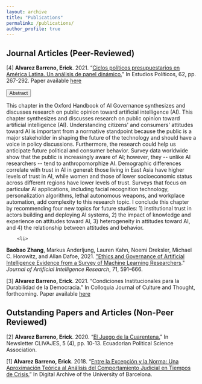 ```yaml
---
layout: archive
title: "Publications"
permalink: /publications/
author_profile: true
---
```


Journal Articles (Peer-Reviewed)
---
[4] **Alvarez Barreno, Erick**. 2021. “[Ciclos políticos presupuestarios en América Latina. Un análisis de panel dinámico.](https://revistas.udea.edu.co/index.php/estudiospoliticos/article/view/344333)” In Estudios Políticos, 62, pp. 267-292. 
Paper available [here](http://ealvarezb.github.io/files/paper2.pdf)

  <button class="collapsible">Abstract</button>
<div class="content">
  <p>This chapter in the Oxford Handbook of AI Governance synthesizes and discusses research on public opinion toward artificial intelligence (AI). This chapter synthesizes and discusses research on public opinion toward artificial intelligence (AI). Understanding citizens' and consumers' attitudes toward AI is important from a normative standpoint because the public is a major stakeholder in shaping the future of the technology and should have a voice in policy discussions. Furthermore, the research could help us anticipate future political and consumer behavior. Survey data worldwide show that the public is increasingly aware of AI; however, they -- unlike AI researchers -- tend to anthropomorphize AI. Demographic differences correlate with trust in AI in general: those living in East Asia have higher levels of trust in AI, while women and those of lower socioeconomic status across different regions have lower levels of trust. Surveys that focus on particular AI applications, including facial recognition technology, personalization algorithms, lethal autonomous weapons, and workplace automation, add complexity to this research topic. I conclude this chapter by recommending four new topics for future studies: 1) institutional trust in actors building and deploying AI systems, 2) the impact of knowledge and experience on attitudes toward AI, 3) heterogeneity in attitudes toward AI, and 4) the relationship between attitudes and behavior.</p>
</div>

</li>

      	<li>
  <p>
    <b>Baobao Zhang</b>, Markus Anderljung, Lauren Kahn, Noemi Dreksler, Michael C. Horowitz, and Allan Dafoe, 2021. <a href = "https://doi.org/10.1613/jair.1.12895">"Ethics and Governance of Artificial Intelligence Evidence from a Survey of Machine Learning Researchers</a>." <i>Journal of Artificial Intelligence Research</i>, 71, 591–666.
  </p>

[3] **Alvarez Barreno, Erick**. 2021. “Condiciones Institucionales para la Durabilidad de la Democracia.” In Colloquia Journal of Culture and Thought, forthcoming.
Paper available [here](http://ealvarezb.github.io/files/paper1.pdf)

Outstanding Papers and Articles (Non-Peer Reviewed)
---
[2] **Alvarez Barreno, Erick**. 2020. “[El Juego de la Cuarentena.](https://drive.google.com/file/d/1Ua61iXqLALoxec7wtWTLhZfCVcpu3AOo/view)” In Newsletter CLIVAJES, 5 (4), pp. 10-13. Ecuadorian Political Science Association.

[1] **Alvarez Barreno, Erick**. 2018. “[Entre la Excepción y la Norma: Una Aproximación Teórica al Análisis del Comportamiento Judicial en Tiempos de Crisis.](http://diposit.ub.edu/dspace/handle/2445/126336)” In Digital Archive of the
University of Barcelona.
